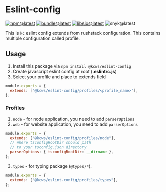 # Eslint-config

[![npm@latest][img:npm@latest]][link:npm@latest]
[![bundle@latest][img:bundle@latest]][link:bundle@latest]
[![libsio@latest][img:libsio@latest]][link:libsio@latest]
![snyk@latest][img:snyk@latest]

This is `kc` eslint config extends from rushstack configuration.
This contains multiple configuration called profile.

## Usage

1. Install this package via `npm install @kcws/eslint-config`
2. Create javascript eslint config at root (**.eslintrc.js**)
3. Select your profile and place to extends field

```js
module.exports = {
  extends: ["@kcws/eslint-config/profiles/<profile_name>"],
};
```

### Profiles

1. `node` - for node application, you need to add `parserOptions`
2. `web` - for website application, you need to add `parserOptions`

```js
module.exports = {
  extends: ["@kcws/eslint-config/profiles/node"],
  // Where tsconfigRootDir should path
  // to your tsconfig.json directory
  parserOptions: { tsconfigRootDir: __dirname },
};
```

3. `types` - for typing package (`@types/*`).

```js
module.exports = {
  extends: ["@kcws/eslint-config/profiles/types"],
};
```

<!-- LINKS SECTION -->

[img:npm@latest]: https://img.shields.io/npm/v/@kcws/eslint-config/latest?style=flat-square
[img:libsio@latest]: https://img.shields.io/librariesio/release/npm/@kcws/eslint-config?style=flat-square
[link:libsio@latest]: https://libraries.io/npm/@kcws%2Feslint-config
[link:npm@latest]: https://www.npmjs.com/package/@kcws/eslint-config/v/latest
[img:snyk@latest]: https://img.shields.io/snyk/vulnerabilities/npm/@kcws/eslint-config?style=flat-square
[img:bundle@latest]: https://img.shields.io/bundlephobia/min/@kcws/eslint-config/latest?style=flat-square
[link:bundle@latest]: https://bundlephobia.com/result?p=@kcws/eslint-config@latest
